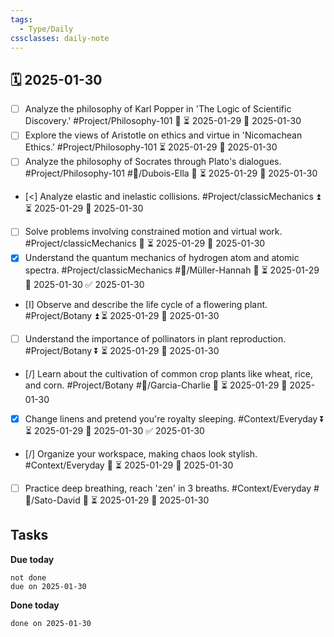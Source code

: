 ```yaml
---
tags:
  - Type/Daily
cssclasses: daily-note
---
```


## 🗓️ 2025-01-30

- [ ] Analyze the philosophy of Karl Popper in 'The Logic of Scientific Discovery.' #Project/Philosophy-101 🔺 ⏳ 2025-01-29 📅 2025-01-30
- [ ] Explore the views of Aristotle on ethics and virtue in 'Nicomachean Ethics.' #Project/Philosophy-101 ⏳ 2025-01-29 📅 2025-01-30
- [ ] Analyze the philosophy of Socrates through Plato's dialogues. #Project/Philosophy-101 #👤/Dubois-Ella 🔽 ⏳ 2025-01-29 📅 2025-01-30
- [<] Analyze elastic and inelastic collisions. #Project/classicMechanics ⏫ ⏳ 2025-01-29 📅 2025-01-30
- [ ] Solve problems involving constrained motion and virtual work. #Project/classicMechanics 🔼 ⏳ 2025-01-29 📅 2025-01-30
- [x] Understand the quantum mechanics of hydrogen atom and atomic spectra. #Project/classicMechanics #👤/Müller-Hannah 🔽 ⏳ 2025-01-29 📅 2025-01-30 ✅ 2025-01-30
- [I] Observe and describe the life cycle of a flowering plant. #Project/Botany ⏫ ⏳ 2025-01-29 📅 2025-01-30
- [ ] Understand the importance of pollinators in plant reproduction. #Project/Botany ⏬ ⏳ 2025-01-29 📅 2025-01-30
- [/] Learn about the cultivation of common crop plants like wheat, rice, and corn. #Project/Botany #👤/Garcia-Charlie 🔼 ⏳ 2025-01-29 📅 2025-01-30
- [x] Change linens and pretend you're royalty sleeping. #Context/Everyday ⏬ ⏳ 2025-01-29 📅 2025-01-30 ✅ 2025-01-30
- [/] Organize your workspace, making chaos look stylish. #Context/Everyday 🔼 ⏳ 2025-01-29 📅 2025-01-30
- [ ] Practice deep breathing, reach 'zen' in 3 breaths. #Context/Everyday #👤/Sato-David 🔼 ⏳ 2025-01-29 📅 2025-01-30

## Tasks

**Due today**

```tasks
not done
due on 2025-01-30
```

**Done today**

```tasks
done on 2025-01-30
```
            